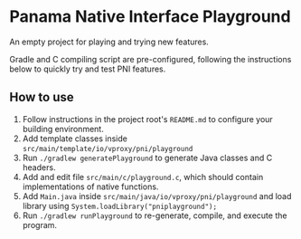 # Panama Native Interface Playground

An empty project for playing and trying new features.

Gradle and C compiling script are pre-configured, following the instructions below to quickly try and test PNI features.

## How to use

1. Follow instructions in the project root's `README.md` to configure your building environment.
2. Add template classes inside `src/main/template/io/vproxy/pni/playground`
3. Run `./gradlew generatePlayground` to generate Java classes and C headers.
4. Add and edit file `src/main/c/playground.c`, which should contain implementations of native functions.
5. Add `Main.java` inside `src/main/java/io/vproxy/pni/playground` and load library using `System.loadLibrary("pniplayground");`
6. Run `./gradlew runPlayground` to re-generate, compile, and execute the program.
